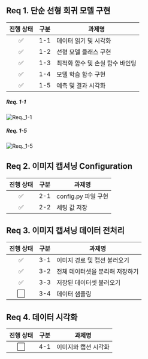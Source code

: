 ## Req 1. 단순 선형 회귀 모델 구현

| 진행 상태 | 구분 | 과제명                          |
| :-------: | ---- | ------------------------------- |
|     ✅     | 1-1  | 데이터 읽기 및 시각화           |
|     ✅     | 1-2  | 선형 모델 클래스 구현           |
|     ✅     | 1-3  | 최적화 함수 및 손실 함수 바인딩 |
|     ✅     | 1-4  | 모델 학습 함수 구현             |
|     ✅     | 1-5  | 예측 및 결과 시각화             |

##### Req. 1-1

![Req._1-1](/uploads/e1b88fb7386aa1688cd165130a60d5d2/Req._1-1.PNG)
<br>
##### Req. 1-5
![Req._1-5](/uploads/053dac512f3cda21d41ef2ab434380a7/Req._1-5.PNG)


## Req 2. 이미지 캡셔닝 Configuration

| 진행 상태 | 구분 | 과제명              |
| :-------: | ---- | ------------------- |
|     ✅     | 2-1  | config.py 파일 구현 |
|     ✅     | 2-2  | 세팅 값 저장        |



## Req 3. 이미지 캡셔닝 데이터 전처리

| 진행 상태 | 구분 | 과제명                          |
| :-------: | ---- | ------------------------------- |
|     ✅     | 3-1  | 이미지 경로 및 캡션 불러오기    |
|     ✅     | 3-2  | 전체 데이터셋을 분리해 저장하기 |
|     ✅     | 3-3  | 저장된 데이터셋 불러오기        |
|     ⬜     | 3-4  | 데이터 샘플링                   |



## Req 4. 데이터 시각화

| 진행 상태 | 구분 | 과제명               |
| :-------: | ---- | -------------------- |
|     ⬜     | 4-1  | 이미지와 캡션 시각화 |


